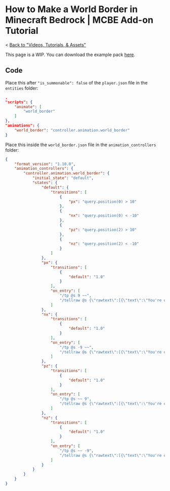 # How to Make a World Border in Minecraft Bedrock | MCBE Add-on Tutorial
< [Back to "Videos, Tutorials, & Assets"](../../../videos)

<YouTubeVideo id="QZidj5Eqf5c" />

This page is a WIP. You can download the example pack [here](https://github.com/cda94581/cda94581.github.com/blob/downloads/tps/cdaTutWorldBorder%20-%20BP.mcpack?raw=true).

## Code
Place this after `"is_summonable": false` of the `player.json` file in the `entities` folder:

```json
,
"scripts": {
	"animate": [
		"world_border"
	]
},
"animations": {
	"world_border": "controller.animation.world_border"
}
```

Place this inside the `world_border.json` file in the `animation_controllers` folder:

```json
{
	"format_version": "1.10.0",
	"animation_controllers": {
		"controller.animation.world_border": {
			"initial_state": "default",
			"states": {
				"default": {
					"transitions": [
						{
							"px": "query.position(0) > 10"
						},
						{
							"nx": "query.position(0) < -10"
						},
						{
							"pz": "query.position(2) > 10"
						},
						{
							"nz": "query.position(2) < -10"
						}
					]
				},
				"px": {
					"transitions": [
						{
							"default": "1.0"
						}
					],
					"on_entry": [
						"/tp @s 9 ~~",
						"/tellraw @s {\"rawtext\":[{\"text\":\"You're out of the border!\"}]}"
					]
				},
				"nx": {
					"transitions": [
						{
							"default": "1.0"
						}
					],
					"on_entry": [
						"/tp @s -9 ~~",
						"/tellraw @s {\"rawtext\":[{\"text\":\"You're out of the border!\"}]}"
					]
				},
				"pz": {
					"transitions": [
						{
							"default": "1.0"
						}
					],
					"on_entry": [
						"/tp @s ~~ 9",
						"/tellraw @s {\"rawtext\":[{\"text\":\"You're out of the border!\"}]}"
					]
				},
				"nz": {
					"transitions": [
						{
							"default": "1.0"
						}
					],
					"on_entry": [
						"/tp @s ~~ -9",
						"/tellraw @s {\"rawtext\":[{\"text\":\"You're out of the border!\"}]}"
					]
				}
			}
		}
	}
}
```
